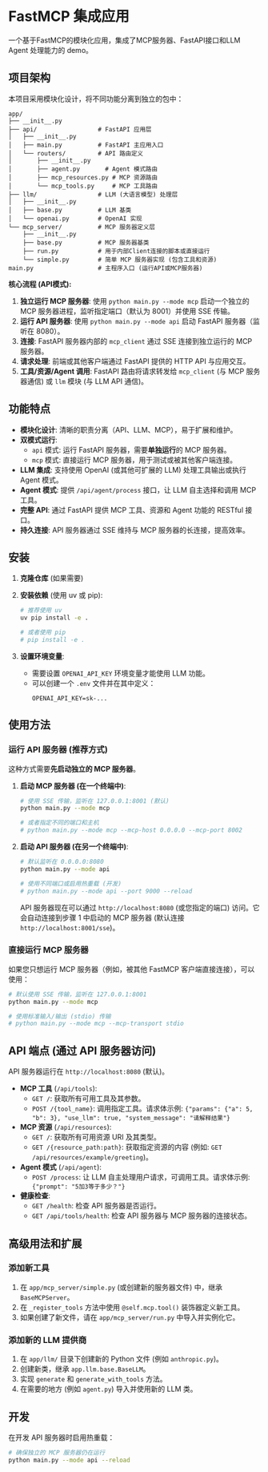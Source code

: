 # FastMCP 集成应用

一个基于FastMCP的模块化应用，集成了MCP服务器、FastAPI接口和LLM Agent 处理能力的 demo。

## 项目架构

本项目采用模块化设计，将不同功能分离到独立的包中：

```
app/
├── __init__.py
├── api/                 # FastAPI 应用层
│   ├── __init__.py
│   ├── main.py          # FastAPI 主应用入口
│   └── routers/         # API 路由定义
│       ├── __init__.py
│       ├── agent.py       # Agent 模式路由
│       ├── mcp_resources.py # MCP 资源路由
│       └── mcp_tools.py     # MCP 工具路由
├── llm/                 # LLM (大语言模型) 处理层
│   ├── __init__.py
│   ├── base.py          # LLM 基类
│   └── openai.py        # OpenAI 实现
└── mcp_server/          # MCP 服务器定义层
    ├── __init__.py
    ├── base.py          # MCP 服务器基类
    ├── run.py           # 用于内部Client连接的脚本或直接运行
    └── simple.py        # 简单 MCP 服务器实现 (包含工具和资源)
main.py                  # 主程序入口 (运行API或MCP服务器)
```

**核心流程 (API模式):**

1.  **独立运行 MCP 服务器**: 使用 `python main.py --mode mcp` 启动一个独立的 MCP 服务器进程，监听指定端口（默认为 8001）并使用 SSE 传输。
2.  **运行 API 服务器**: 使用 `python main.py --mode api` 启动 FastAPI 服务器（监听在 8080）。
3.  **连接**: FastAPI 服务器内部的 `mcp_client` 通过 SSE 连接到独立运行的 MCP 服务器。
4.  **请求处理**: 前端或其他客户端通过 FastAPI 提供的 HTTP API 与应用交互。
5.  **工具/资源/Agent 调用**: FastAPI 路由将请求转发给 `mcp_client` (与 MCP 服务器通信) 或 `llm` 模块 (与 LLM API 通信)。

## 功能特点

-   **模块化设计**: 清晰的职责分离（API、LLM、MCP），易于扩展和维护。
-   **双模式运行**: 
    -   `api` 模式: 运行 FastAPI 服务器，需要**单独运行**的 MCP 服务器。
    -   `mcp` 模式: 直接运行 MCP 服务器，用于测试或被其他客户端连接。
-   **LLM 集成**: 支持使用 OpenAI (或其他可扩展的 LLM) 处理工具输出或执行 Agent 模式。
-   **Agent 模式**: 提供 `/api/agent/process` 接口，让 LLM 自主选择和调用 MCP 工具。
-   **完整 API**: 通过 FastAPI 提供 MCP 工具、资源和 Agent 功能的 RESTful 接口。
-   **持久连接**: API 服务器通过 SSE 维持与 MCP 服务器的长连接，提高效率。

## 安装

1.  **克隆仓库** (如果需要)
2.  **安装依赖** (使用 uv 或 pip):

    ```bash
    # 推荐使用 uv
    uv pip install -e .
    
    # 或者使用 pip
    # pip install -e .
    ```
3.  **设置环境变量**: 
    -   需要设置 `OPENAI_API_KEY` 环境变量才能使用 LLM 功能。
    -   可以创建一个 `.env` 文件并在其中定义：
        ```
        OPENAI_API_KEY=sk-...
        ```

## 使用方法

### 运行 API 服务器 (推荐方式)

这种方式需要**先启动独立的 MCP 服务器**。

1.  **启动 MCP 服务器 (在一个终端中)**:

    ```bash
    # 使用 SSE 传输，监听在 127.0.0.1:8001 (默认)
    python main.py --mode mcp 
    
    # 或者指定不同的端口和主机
    # python main.py --mode mcp --mcp-host 0.0.0.0 --mcp-port 8002
    ```

2.  **启动 API 服务器 (在另一个终端中)**:

    ```bash
    # 默认监听在 0.0.0.0:8080
    python main.py --mode api 
    
    # 使用不同端口或启用热重载 (开发)
    # python main.py --mode api --port 9000 --reload
    ```

    API 服务器现在可以通过 `http://localhost:8080` (或您指定的端口) 访问。它会自动连接到步骤 1 中启动的 MCP 服务器 (默认连接 `http://localhost:8001/sse`)。

### 直接运行 MCP 服务器

如果您只想运行 MCP 服务器（例如，被其他 FastMCP 客户端直接连接），可以使用：

```bash
# 默认使用 SSE 传输，监听在 127.0.0.1:8001
python main.py --mode mcp

# 使用标准输入/输出 (stdio) 传输
# python main.py --mode mcp --mcp-transport stdio 
```

## API 端点 (通过 API 服务器访问)

API 服务器运行在 `http://localhost:8080` (默认)。

-   **MCP 工具** (`/api/tools`):
    -   `GET /`: 获取所有可用工具及其参数。
    -   `POST /{tool_name}`: 调用指定工具。请求体示例: `{"params": {"a": 5, "b": 3}, "use_llm": true, "system_message": "请解释结果"}`
-   **MCP 资源** (`/api/resources`):
    -   `GET /`: 获取所有可用资源 URI 及其类型。
    -   `GET /{resource_path:path}`: 获取指定资源的内容 (例如: `GET /api/resources/example/greeting`)。
-   **Agent 模式** (`/api/agent`):
    -   `POST /process`: 让 LLM 自主处理用户请求，可调用工具。请求体示例: `{"prompt": "5加3等于多少？"}`
-   **健康检查**:
    -   `GET /health`: 检查 API 服务器是否运行。
    -   `GET /api/tools/health`: 检查 API 服务器与 MCP 服务器的连接状态。

## 高级用法和扩展

### 添加新工具

1.  在 `app/mcp_server/simple.py` (或创建新的服务器文件) 中，继承 `BaseMCPServer`。
2.  在 `_register_tools` 方法中使用 `@self.mcp.tool()` 装饰器定义新工具。
3.  如果创建了新文件，请在 `app/mcp_server/run.py` 中导入并实例化它。

### 添加新的 LLM 提供商

1.  在 `app/llm/` 目录下创建新的 Python 文件 (例如 `anthropic.py`)。
2.  创建新类，继承 `app.llm.base.BaseLLM`。
3.  实现 `generate` 和 `generate_with_tools` 方法。
4.  在需要的地方 (例如 `agent.py`) 导入并使用新的 LLM 类。

## 开发

在开发 API 服务器时启用热重载：

```bash
# 确保独立的 MCP 服务器仍在运行
python main.py --mode api --reload
```
